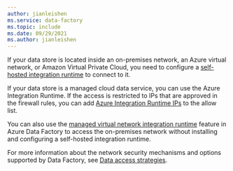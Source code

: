 ```yaml
---
author: jianleishen
ms.service: data-factory
ms.topic: include
ms.date: 09/29/2021
ms.author: jianleishen
---
```

<!--
    Separate the generic requirement on Self-hosted Integration Runtime setup from connector articles.
-->
If your data store is located inside an on-premises network, an Azure virtual network, or Amazon Virtual Private Cloud, you need to configure a [self-hosted integration runtime](../create-self-hosted-integration-runtime.md) to connect to it.

If your data store is a managed cloud data service, you can use the Azure Integration Runtime. If the access is restricted to IPs that are approved in the firewall rules, you can add [Azure Integration Runtime IPs](../azure-integration-runtime-ip-addresses.md) to the allow list. 

You can also use the [managed virtual network integration runtime](../tutorial-managed-virtual-network-on-premise-sql-server.md) feature in Azure Data Factory to access the on-premises network without installing and configuring a self-hosted integration runtime.

For more information about the network security mechanisms and options supported by Data Factory, see [Data access strategies](../data-access-strategies.md).
